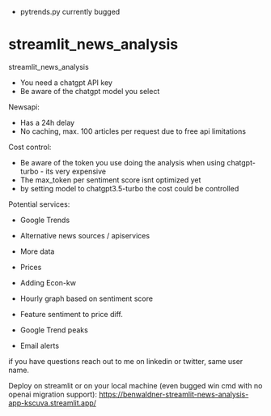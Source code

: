 - pytrends.py currently bugged


# streamlit_news_analysis
streamlit_news_analysis

- You need a chatgpt API key
- Be aware of the chatgpt model you select

Newsapi:
- Has a 24h delay
- No caching, max. 100 articles per request due to free api limitations

Cost control:
- Be aware of the token you use doing the analysis when using chatgpt-turbo - its very expensive
- The max_token per sentiment score isnt optimized yet
- by setting model to chatgpt3.5-turbo the cost could be controlled

Potential services:
- Google Trends
- Alternative news sources / apiservices
- More data

- Prices
- Adding Econ-kw
- Hourly graph based on sentiment score
- Feature sentiment to price diff.
- Google Trend peaks
- Email alerts
 
if you have questions reach out to me on linkedin or twitter, same user name.

Deploy on streamlit or on your local machine (even bugged win cmd with no openai migration support):
https://benwaldner-streamlit-news-analysis-app-kscuva.streamlit.app/
